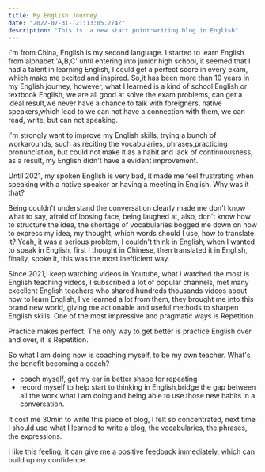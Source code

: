 ```yaml
---
title: My English Journey
date: "2022-07-31-T21:13:05.274Z"
description: "This is  a new start point:writing blog in English"
---
```


I'm from China, English is my second language.
I started to learn English from alphabet 'A,B,C' until entering into junior high school, it seemed that I had a talent in learning English, I could get a perfect score in every exam, which make me excited and inspired. So,it has been more than 10 years in my English journey, however, what I learned is a kind of school English or textbook English, we are all good at solve the exam problems, can get a ideal result,we never have a chance to talk with foreigners, native speakers,which lead to we can not have a connection with them, we can read, write, but can not speaking.

I'm strongly want to improve my English skills, trying a bunch of workarounds, such as reciting the vocabularies, phrases,practicing pronunciation, but could not make it as a habit and lack of continuousness, as a result, my English didn't have a evident improvement.

Until 2021, my spoken English is very bad, it made me feel frustrating when speaking with a native speaker or having a meeting in English. Why was it that?

Being couldn't understand the conversation clearly made me don't know what to say, afraid of loosing face, being laughed at, also, don't know how to structure the idea, the shortage of vocabularies bogged me down on how to express my idea, my thought, which words should I use, how to translate it? Yeah, it was a serious problem, I couldn't think in English, when I wanted to speak in English, first I thought in Chinese, then translated it in English, finally, spoke it, this was the most inefficient way.

Since 2021,I keep watching videos in Youtube, what I watched the most is English teaching videos, I subscribed a lot of popular channels, met many excellent English teachers who shared hundreds thousands videos about how to learn English, I've learned a lot from them, they brought me into this brand new world, giving me actionable and useful methods to sharpen English skills. One of the most impressive and pragmatic ways is Repetition.

Practice makes perfect. The only way to get better is practice English over and over, it is Repetition.

So what I am doing now is coaching myself, to be my own teacher. What's the benefit becoming a coach?

- coach myself, get my ear in better shape for repeating
- record myself to help start to thinking in English,bridge the gap between all the work what I am doing and being able to use those new habits in a conversation.

It cost me 30min to write this piece of blog, I felt so concentrated, next time I should use what I learned to write a blog, the vocabularies, the phrases, the expressions.

I like this feeling, it can give me a positive feedback immediately, which can build up my confidence.
